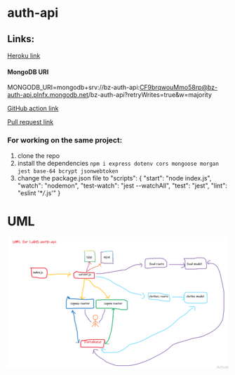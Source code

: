 # auth-api

## Links:

[Heroku link](https://bz-auth-api.herokuapp.com/) <br>

#### MongoDB URI

MONGODB_URI=mongodb+srv://bz-auth-api:CF9brqwouMmo58rp@bz-auth-api.plnfx.mongodb.net/bz-auth-api?retryWrites=true&w=majority <br>

[GitHub action link](https://github.com/bahazghayar/auth-api/actions) <br>

[Pull request link](https://github.com/bahazghayar/auth-api/pull/1) <br>

### For working on the same project:

1. clone the repo
2. install the dependencies `npm i express dotenv cors mongoose morgan jest base-64 bcrypt jsonwebtoken`
3. change the package.json file to
                        "scripts": {
                        "start": "node index.js",
                        "watch": "nodemon",
                        "test-watch": "jest --watchAll",
                        "test": "jest",
                        "lint": "eslint '\*_/_.js'"
                        }

# UML

![auth-api](assets/auth-api.png)